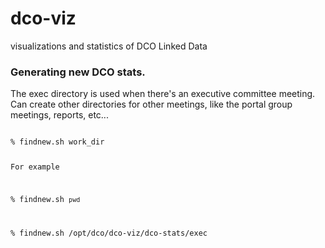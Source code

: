 # dco-viz
visualizations and statistics of DCO Linked Data

<h3>Generating new DCO stats.</h3>

The exec directory is used when there's an executive committee meeting.
Can create other directories for other meetings, like the portal group
meetings, reports, etc...

<code>
% findnew.sh work_dir

For example

% findnew.sh `pwd`

% findnew.sh /opt/dco/dco-viz/dco-stats/exec
</code>
